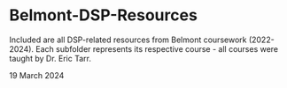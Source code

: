 # Belmont-DSP-Resources

Included are all DSP-related resources from Belmont coursework (2022-2024). Each subfolder represents its respective course - all courses were taught by Dr. Eric Tarr.

19 March 2024

